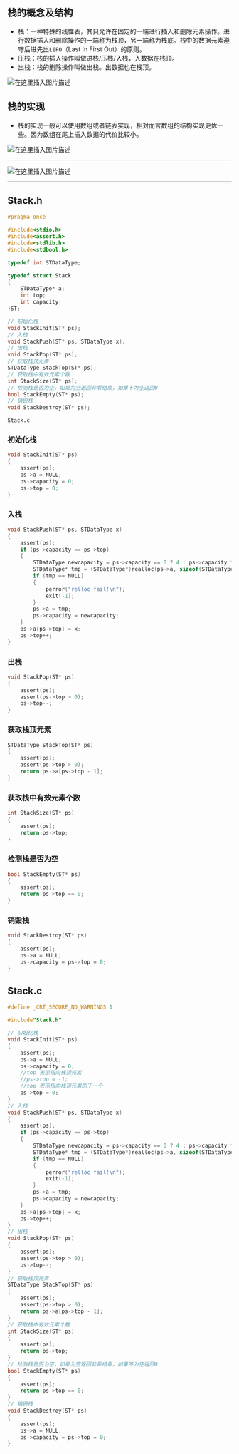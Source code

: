 
## 栈的概念及结构

- 栈：一种特殊的线性表，其只允许在固定的一端进行插入和删除元素操作。进行数据插入和删除操作的一端称为栈顶，另一端称为栈底。栈中的数据元素遵守后进先出`LIFO`（Last In First Out）的原则。
- 压栈：栈的插入操作叫做进栈/压栈/入栈，入数据在栈顶。
- 出栈：栈的删除操作叫做出栈。出数据也在栈顶。


![在这里插入图片描述](https://i-blog.csdnimg.cn/direct/300b07f84c2a4512afc5f4d5e9596e5d.png)



## 栈的实现

- 栈的实现一般可以使用数组或者链表实现，相对而言数组的结构实现更优一些。因为数组在尾上插入数据的代价比较小。


![在这里插入图片描述](https://i-blog.csdnimg.cn/direct/f3167fda013443db81f097495c82542f.png)


----

![在这里插入图片描述](https://i-blog.csdnimg.cn/direct/789a2c981b7c447b9f187870b60261db.png)


-----


## Stack.h


```c
#pragma once

#include<stdio.h>
#include<assert.h>
#include<stdlib.h>
#include<stdbool.h>

typedef int STDataType;

typedef struct Stack
{
	STDataType* a;
	int top;
	int capacity;
}ST;

// 初始化栈
void StackInit(ST* ps);
// 入栈
void StackPush(ST* ps, STDataType x);
// 出栈
void StackPop(ST* ps);
// 获取栈顶元素
STDataType StackTop(ST* ps);
// 获取栈中有效元素个数
int StackSize(ST* ps);
// 检测栈是否为空，如果为空返回非零结果，如果不为空返回0
bool StackEmpty(ST* ps);
// 销毁栈
void StackDestroy(ST* ps);
```

`Stack.c`

### 初始化栈

```c
void StackInit(ST* ps)
{
	assert(ps);
	ps->a = NULL;
	ps->capacity = 0;
	ps->top = 0;
}
```
### 入栈

```c
void StackPush(ST* ps, STDataType x)
{
	assert(ps);
	if (ps->capacity == ps->top)
	{
		STDataType newcapacity = ps->capacity == 0 ? 4 : ps->capacity * 2;
		STDataType* tmp = (STDataType*)realloc(ps->a, sizeof(STDataType) * newcapacity);
		if (tmp == NULL)
		{
			perror("relloc fail!\n");
			exit(-1);
		}
		ps->a = tmp;
		ps->capacity = newcapacity;
	}
	ps->a[ps->top] = x;
	ps->top++;
}
```
### 出栈

```c
void StackPop(ST* ps)
{
	assert(ps);
	assert(ps->top > 0);
	ps->top--;
}
```
### 获取栈顶元素

```c
STDataType StackTop(ST* ps)
{
	assert(ps);
	assert(ps->top > 0);
	return ps->a[ps->top - 1];
}
```

### 获取栈中有效元素个数
```c
int StackSize(ST* ps)
{
	assert(ps);
	return ps->top;
}
```
### 检测栈是否为空

```c
bool StackEmpty(ST* ps)
{
	assert(ps);
	return ps->top == 0;
}
```

### 销毁栈

```c
void StackDestroy(ST* ps)
{
	assert(ps);
	ps->a = NULL;
	ps->capacity = ps->top = 0;
}
```



## Stack.c

```c
#define _CRT_SECURE_NO_WARNINGS 1

#include"Stack.h"

// 初始化栈
void StackInit(ST* ps)
{
	assert(ps);
	ps->a = NULL;
	ps->capacity = 0;
	//top 表示指向栈顶元素
	//ps->top = -1;
	//top 表示指向栈顶元素的下一个
	ps->top = 0;
}
// 入栈
void StackPush(ST* ps, STDataType x)
{
	assert(ps);
	if (ps->capacity == ps->top)
	{
		STDataType newcapacity = ps->capacity == 0 ? 4 : ps->capacity * 2;
		STDataType* tmp = (STDataType*)realloc(ps->a, sizeof(STDataType) * newcapacity);
		if (tmp == NULL)
		{
			perror("relloc fail!\n");
			exit(-1);
		}
		ps->a = tmp;
		ps->capacity = newcapacity;
	}
	ps->a[ps->top] = x;
	ps->top++;
}
// 出栈
void StackPop(ST* ps)
{
	assert(ps);
	assert(ps->top > 0);
	ps->top--;
}
// 获取栈顶元素
STDataType StackTop(ST* ps)
{
	assert(ps);
	assert(ps->top > 0);
	return ps->a[ps->top - 1];
}
// 获取栈中有效元素个数
int StackSize(ST* ps)
{
	assert(ps);
	return ps->top;
}
// 检测栈是否为空，如果为空返回非零结果，如果不为空返回0
bool StackEmpty(ST* ps)
{
	assert(ps);
	return ps->top == 0;
}
// 销毁栈
void StackDestroy(ST* ps)
{
	assert(ps);
	ps->a = NULL;
	ps->capacity = ps->top = 0;
}
```

